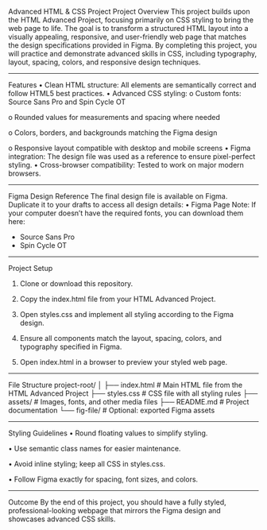 Advanced HTML & CSS Project
Project Overview
This project builds upon the HTML Advanced Project, focusing primarily on CSS styling to bring the web page to life. The goal is to transform a structured HTML layout into a visually appealing, responsive, and user-friendly web page that matches the design specifications provided in Figma.
By completing this project, you will practice and demonstrate advanced skills in CSS, including typography, layout, spacing, colors, and responsive design techniques.
________________________________________
Features
•	Clean HTML structure: All elements are semantically correct and follow HTML5 best practices.
•	Advanced CSS styling:
o	Custom fonts: Source Sans Pro and Spin Cycle OT

o	Rounded values for measurements and spacing where needed

o	Colors, borders, and backgrounds matching the Figma design

o	Responsive layout compatible with desktop and mobile screens
•	Figma integration: The design file was used as a reference to ensure pixel-perfect styling.
•	Cross-browser compatibility: Tested to work on major modern browsers.
________________________________________
Figma Design Reference
The final design file is available on Figma. Duplicate it to your drafts to access all design details:
•	Figma Page
Note: If your computer doesn’t have the required fonts, you can download them here:
- Source Sans Pro
- Spin Cycle OT
________________________________________
Project Setup
1.	Clone or download this repository.

2.	Copy the index.html file from your HTML Advanced Project.

3.	Open styles.css and implement all styling according to the Figma design.

4.	Ensure all components match the layout, spacing, colors, and typography specified in Figma.

5.	Open index.html in a browser to preview your styled web page.
________________________________________
File Structure
project-root/
│
├── index.html      # Main HTML file from the HTML Advanced Project
├── styles.css      # CSS file with all styling rules
├── assets/         # Images, fonts, and other media files
├── README.md       # Project documentation
└── fig-file/       # Optional: exported Figma assets
________________________________________
Styling Guidelines
•	Round floating values to simplify styling.

•	Use semantic class names for easier maintenance.

•	Avoid inline styling; keep all CSS in styles.css.

•	Follow Figma exactly for spacing, font sizes, and colors.
________________________________________
Outcome
By the end of this project, you should have a fully styled, professional-looking webpage that mirrors the Figma design and showcases advanced CSS skills.

